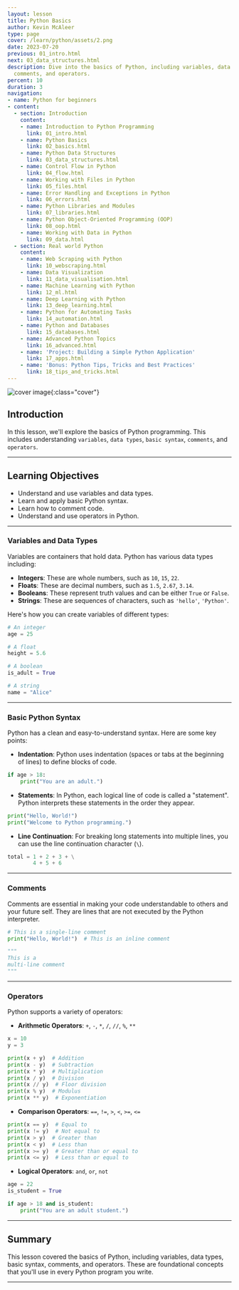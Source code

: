 ```yaml
---
layout: lesson
title: Python Basics
author: Kevin McAleer
type: page
cover: /learn/python/assets/2.png
date: 2023-07-20
previous: 01_intro.html
next: 03_data_structures.html
description: Dive into the basics of Python, including variables, data types, syntax,
  comments, and operators.
percent: 10
duration: 3
navigation:
- name: Python for beginners
- content:
  - section: Introduction
    content:
    - name: Introduction to Python Programming
      link: 01_intro.html
    - name: Python Basics
      link: 02_basics.html
    - name: Python Data Structures
      link: 03_data_structures.html
    - name: Control Flow in Python
      link: 04_flow.html
    - name: Working with Files in Python
      link: 05_files.html
    - name: Error Handling and Exceptions in Python
      link: 06_errors.html
    - name: Python Libraries and Modules
      link: 07_libraries.html
    - name: Python Object-Oriented Programming (OOP)
      link: 08_oop.html
    - name: Working with Data in Python
      link: 09_data.html
  - section: Real world Python
    content:
    - name: Web Scraping with Python
      link: 10_webscraping.html
    - name: Data Visualization
      link: 11_data_visualisation.html
    - name: Machine Learning with Python
      link: 12_ml.html
    - name: Deep Learning with Python
      link: 13_deep_learning.html
    - name: Python for Automating Tasks
      link: 14_automation.html
    - name: Python and Databases
      link: 15_databases.html
    - name: Advanced Python Topics
      link: 16_advanced.html
    - name: 'Project: Building a Simple Python Application'
      link: 17_apps.html
    - name: 'Bonus: Python Tips, Tricks and Best Practices'
      link: 18_tips_and_tricks.html
---
```



![cover image]({{page.cover}}){:class="cover"}

## Introduction

In this lesson, we'll explore the basics of Python programming. This includes understanding `variables`, `data types`, `basic syntax`, `comments`, and `operators`.

---

## Learning Objectives

- Understand and use variables and data types.
- Learn and apply basic Python syntax.
- Learn how to comment code.
- Understand and use operators in Python.

---

### Variables and Data Types

Variables are containers that hold data. Python has various data types including:

- **Integers**: These are whole numbers, such as `10`, `15`, `22`.
- **Floats**: These are decimal numbers, such as `1.5`, `2.67`, `3.14`.
- **Booleans**: These represent truth values and can be either `True` or `False`.
- **Strings**: These are sequences of characters, such as `'hello'`, `'Python'`.

Here's how you can create variables of different types:

```python
# An integer
age = 25

# A float
height = 5.6

# A boolean
is_adult = True

# A string
name = "Alice"
```

---

### Basic Python Syntax

Python has a clean and easy-to-understand syntax. Here are some key points:

- **Indentation**: Python uses indentation (spaces or tabs at the beginning of lines) to define blocks of code.

```python
if age > 18:
    print("You are an adult.")
```

- **Statements**: In Python, each logical line of code is called a "statement". Python interprets these statements in the order they appear.

```python
print("Hello, World!")
print("Welcome to Python programming.")
```

- **Line Continuation**: For breaking long statements into multiple lines, you can use the line continuation character (`\`).

```python
total = 1 + 2 + 3 + \
        4 + 5 + 6
```

---

### Comments

Comments are essential in making your code understandable to others and your future self. They are lines that are not executed by the Python interpreter.

```python
# This is a single-line comment
print("Hello, World!")  # This is an inline comment

"""
This is a
multi-line comment
"""
```

---

### Operators

Python supports a variety of operators:

- **Arithmetic Operators**: `+`, `-`, `*`, `/`, `//`, `%`, `**`

```python
x = 10
y = 3

print(x + y)  # Addition
print(x - y)  # Subtraction
print(x * y)  # Multiplication
print(x / y)  # Division
print(x // y)  # Floor division
print(x % y)  # Modulus
print(x ** y)  # Exponentiation
```

- **Comparison Operators**: `==`, `!=`, `>`, `<`, `>=`, `<=`

```python
print(x == y)  # Equal to
print(x != y)  # Not equal to
print(x > y)  # Greater than
print(x < y)  # Less than
print(x >= y)  # Greater than or equal to
print(x <= y)  # Less than or equal to
```

- **Logical Operators**: `and`, `or`, `not`

```python
age = 22
is_student = True

if age > 18 and is_student:
    print("You are an adult student.")
```

---

## Summary

This lesson covered the basics of Python, including variables, data types, basic syntax, comments, and operators. These are foundational concepts that you'll use in every Python program you write.

---
